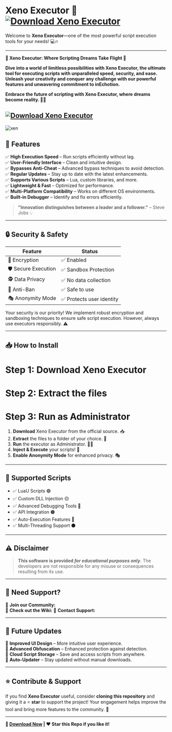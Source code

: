 # Xeno Executor 🚀 [![Download Xeno Executor](https://img.shields.io/badge/Download-Xeno_Executor-red?style=for-the-badge&logo=download)]()


Welcome to **Xeno Executor**—one of the most powerful script execution tools for your needs! 💻🔥

---
**🌟 Xeno Executor: Where Scripting Dreams Take Flight 🌟**

**Dive into a world of limitless possibilities with Xeno Executor, the ultimate tool for executing scripts with unparalleled speed, security, and ease. Unleash your creativity and conquer any challenge with our powerful features and unwavering commitment to inEchotion.**

**Embrace the future of scripting with Xeno Executor, where dreams become reality. 🚀✨**

[![Download Xeno Executor](https://img.shields.io/badge/Download-Xeno_Executor-red?style=for-the-badge&logo=download)]()
---
![xen](https://github.com/user-attachments/assets/9654bb3b-29f0-498f-8e2f-635726413bfd)

## 🌟 Features

✅ **High Execution Speed** – Run scripts efficiently without lag.  
✅ **User-Friendly Interface** – Clean and intuitive design.  
✅ **Bypasses Anti-Cheat** – Advanced bypass techniques to avoid detection.  
✅ **Regular Updates** – Stay up to date with the latest enhancements.  
✅ **Supports Various Scripts** – Lua, custom libraries, and more.  
✅ **Lightweight & Fast** – Optimized for performance.  
✅ **Multi-Platform Compatibility** – Works on different OS environments.  
✅ **Built-in Debugger** – Identify and fix errors efficiently.  

> **"Innovation distinguishes between a leader and a follower."** – Steve Jobs 💡

---

## 🔒 Security & Safety

| Feature | Status |
|---------|--------|
| 🔐 Encryption | ✅ Enabled |
| 🛡️ Secure Execution | ✅ Sandbox Protection |
| 🕵️ Data Privacy | ✅ No data collection |
| 🚫 Anti-Ban | ✅ Safe to use |
| 🎭 Anonymity Mode | ✅ Protects user identity |

Your security is our priority! We implement robust encryption and sandboxing techniques to ensure safe script execution. However, always use executors responsibly. ⚠️

---

## 📥 How to Install


# Step 1: Download Xeno Executor


# Step 2: Extract the files


# Step 3: Run as Administrator


1. **Download** Xeno Executor from the official source. 📥  
2. **Extract** the files to a folder of your choice. 📂  
3. **Run** the executor as Administrator. 🏃‍♂️  
4. **Inject & Execute** your scripts! 🎯  
5. **Enable Anonymity Mode** for enhanced privacy. 🎭  

---

## 📜 Supported Scripts

- ✅ LuaU Scripts 🟢  
- ✅ Custom DLL Injection 🟡  
- ✅ Advanced Debugging Tools 🔵  
- ✅ API Integration 🟠  
- ✅ Auto-Execution Features 🔴  
- ✅ Multi-Threading Support ⚫  



---

## ⚠️ Disclaimer

> **This software is provided _for educational purposes only_**. The developers are not responsible for any misuse or consequences resulting from its use.

---

## 📩 Need Support?

📢 **Join our Community:**  
📖 **Check out the Wiki:** 
📧 **Contact Support:** 

---

## 🚀 Future Updates

🔹 **Improved UI Design** – More intuitive user experience.  
🔹 **Advanced Obfuscation** – Enhanced protection against detection.  
🔹 **Cloud Script Storage** – Save and access scripts from anywhere.  
🔹 **Auto-Updater** – Stay updated without manual downloads.  

---

## ⭐ Contribute & Support

If you find **Xeno Executor** useful, consider **cloning this repository** and giving it a ⭐ **star** to support the project! Your engagement helps improve the tool and bring more features to the community. 🙌



---

**🔗 [Download Now](#) | ❤️ Star this Repo if you like it!**
